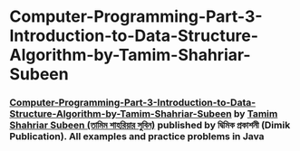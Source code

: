 # Computer-Programming-Part-3-Introduction-to-Data-Structure-Algorithm-by-Tamim-Shahriar-Subeen
### [Computer-Programming-Part-3-Introduction-to-Data-Structure-Algorithm-by-Tamim-Shahriar-Subeen](https://www.rokomari.com/book/157644/computer-programming-3rd-part-data-structure-o-algorithm-porichiti) by [Tamim Shahriar Subeen (তামিম শাহরিয়ার সুবিন)](https://www.facebook.com/tamim.shahriar.subeen/) published by দ্বিমিক প্রকাশনী (Dimik Publication). All examples and practice problems in Java
